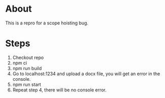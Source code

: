 # About
This is a repro for a scope hoisting bug.

# Steps
1. Checkout repo
2. npm ci
3. npm run build
4. Go to localhost:1234 and upload a docx file, you will get an error in the console.
5. npm run start
6. Repeat step 4, there will be no console error.

